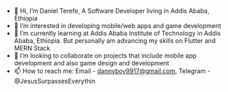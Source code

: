 - 👋 Hi, I’m Daniel Terefe, A Software Developer living in Addis Ababa, Ethiopia
- 👀 I’m interested in developing mobile/web apps and game development
- 🌱 I’m currently learning at Addis Ababa Institute of Technology in Addis Ababa, Ethiopia. But personally am advancing my skills on Flutter and MERN Stack
- 💞️ I’m looking to collaborate on projects that include mobile app development and also game design and development
- 📫 How to reach me:    Email - dannyboy9917@gmail.com, 
                         Telegram - @JesusSurpassesEverythin













<!---
AlAswaad99/AlAswaad99 is a ✨ special ✨ repository because its `README.md` (this file) appears on your GitHub profile.
You can click the Preview link to take a look at your changes.
--->
